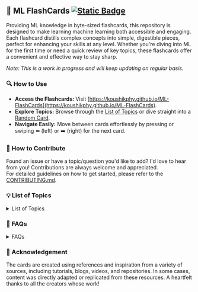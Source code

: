 
## 🚀 ML FlashCards  [![Static Badge](https://img.shields.io/badge/Visit%20Now-ML--FlashCards-brightgreen)](https://koushikphy.github.io/ML-FlashCards/)

Providing ML knowledge in byte-sized flashcards, this repository is designed to make learning machine learning both accessible and engaging. Each flashcard distills complex concepts into simple, digestible pieces, perfect for enhancing your skills at any level. Whether you're diving into ML for the first time or need a quick review of key topics, these flashcards offer a convenient and effective way to stay sharp.

*Note: This is a work in progress and will keep updating on regular basis.*

### 🔍 How to Use
- **Access the Flashcards:** Visit [https://koushikphy.github.io/ML-FlashCards](https://koushikphy.github.io/ML-FlashCards).  
- **Explore Topics:**  Browse through the [List of Topics](https://koushikphy.github.io/ML-FlashCards) or  dive straight into a [Random Card](https://koushikphy.github.io/ML-FlashCards//?file=random).
- **Navigate Easily:** Move between cards effortlessly by pressing or swiping ⬅️ (left) or ➡️ (right) for the next card.



### 🤝 How to Contribute
Found an issue or have a topic/question you'd like to add? I'd love to hear from you! Contributions are always welcome and appreciated.  
For detailed guidelines on how to get started, please refer to the [CONTRIBUTING.md](CONTRIBUTING.md).




### 💡 List of Topics
<details>
<!-- LoQ -->
  <summary>List of Topics</summary>

- [What is Linear Regression](cards/linear_regression.md)
- [Assumptions of Linear Regression](cards/linear_reg_assumptions.md)
- [What is Logistic Regression](cards/logistic_regression.md)
- [Overfit & Underfit](cards/overfit_underfit.md)
- [Bias-Variance tradeoff](cards/bias_variance_tradeoff.md)
- [Regularization](cards/regularization.md)
- [Data Standardization](cards/standardization.md)
- [Gradient Descent](cards/gradient_descent.md)
- [Bagging and Boosting](cards/bagging_boosting.md)
- [Decision Trees](cards/decision_trees.md)
- [Random Forest](cards/random_forest.md)
- [K-Nearest Neighbors](cards/k_nearest_neighbour.md)
- [K-Means Clustering](cards/k_means.md)
- [Support Vector Machine](cards/svm.md)
- [Cross-validation](cards/cross_validation.md)
- [Confusion Matrix, Precision & Recall](cards/confusion_matrix.md)
- [ROC Curve & AUC](cards/roc_aoc.md)
- [Bessel's Correction](cards/bessel_correction.md)
- [Central Limit Theorem](cards/central_limit.md)
- [Law of Large Numbers](cards/law_large.md)

</details>

<!-- LoQ -->

### 👥 FAQs
<details>

<summary>FAQs</summary>


1. **Why create this? Aren't there already plenty of ML tutorials available online?**  
   Absolutely! While it's true that many ML resources exist, I created this repository as my personal knowledge base - an easily accessible, bite-sized reference for quick reviews and self-learning.
</details>



### 🙏 Acknowledgement

The cards are created using references and inspiration from a variety of sources, including tutorials, blogs, videos, and repositories. In some cases, content was directly adapted or replicated from these resources. A heartfelt thanks to all the creators whose work!